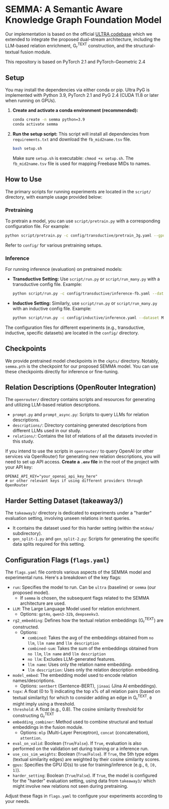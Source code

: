 # SEMMA: A Semantic Aware Knowledge Graph Foundation Model

Our implementation is based on the official [ULTRA codebase](https://github.com/DeepGraphLearning/ULTRA) which we extended to integrate the proposed dual-stream architecture, including the LLM-based relation enrichment, G<sub>r</sub><sup>TEXT</sup> construction, and the structural-textual fusion module. 

This repository is based on PyTorch 2.1 and PyTorch-Geometric 2.4

## Setup

You may install the dependencies via either conda or pip. Ultra PyG is implemented with Python 3.9, PyTorch 2.1 and PyG 2.4 (CUDA 11.8 or later when running on GPUs).

1.  **Create and activate a conda environment (recommended):**
    ```bash
    conda create -n semma python=3.9
    conda activate semma
    ```

2.  **Run the setup script:**
    This script will install all dependencies from `requirements.txt` and download the `fb_mid2name.tsv` file.
    ```bash
    bash setup.sh
    ```
    Make sure `setup.sh` is executable: `chmod +x setup.sh`.
    The `fb_mid2name.tsv` file is used for mapping Freebase MIDs to names.

## How to Use

The primary scripts for running experiments are located in the `script/` directory, with example usage provided below:

### Pretraining

To pretrain a model, you can use `script/pretrain.py` with a corresponding configuration file. For example:
```bash
python script/pretrain.py -c config/transductive/pretrain_3g.yaml --gpus [0]
```
Refer to  `config/` for various pretraining setups.

### Inference

For running inference (evaluation) on pretrained models:

*   **Transductive Setting:**
    Use `script/run.py` or `script/run_many.py` with a transductive config file.
    Example:
    ```bash
    python script/run.py -c config/transductive/inference-fb.yaml --dataset FB15k237_10 --epochs 0 --bpe null --ckpt <path_to_your_checkpoint.pth> --gpus [0]
    ```

*   **Inductive Setting:**
    Similarly, use `script/run.py` or `script/run_many.py` with an inductive config file.
    Example:
    ```bash
    python script/run.py -c config/inductive/inference.yaml --dataset Metafam --version 1 --ckpt <path_to_your_checkpoint.pth> --gpus [0]
    ```

The configuration files for different experiments (e.g., transductive, inductive, specific datasets) are located in the `config/` directory.

## Checkpoints

We provide pretrained model checkpoints in the `ckpts/` directory. Notably, `semma.pth` is the checkpoint for our proposed SEMMA model. You can use these checkpoints directly for inference or fine-tuning.

## Relation Descriptions (OpenRouter Integration)

The `openrouter/` directory contains scripts and resources for generating and utilizing LLM-based relation descriptions.
*   `prompt.py` and `prompt_async.py`: Scripts to query LLMs for relation descriptions.
*   `descriptions/`: Directory containing generated descriptions from different LLMs used in our study.
*   `relations/`: Contains the list of relations of all the datasets invovled in this study.

If you intend to use the scripts in `openrouter/` to query OpenAI (or other services via OpenRouter) for generating new relation descriptions, you will need to set up API access.
**Create a `.env` file** in the root of the project with your API key:
```env
OPENAI_API_KEY="your_openai_api_key_here"
# or other relevant keys if using different providers through OpenRouter
```

## Harder Setting Dataset (takeaway3/)

The `takeaway3/` directory is dedicated to experiments under a "harder" evaluation setting, involving unseen relations in test queries.
*   It contains the dataset used for this harder setting (within the `mtdea/` subdirectory).
*   `gen_split-1.py` and `gen_split-2.py`: Scripts for generating the specific data splits required for this setting.

## Configuration Flags (`flags.yaml`)

The `flags.yaml` file controls various aspects of the SEMMA model and experimental runs. Here's a breakdown of the key flags:

*   `run`: Specifies the model to run. Can be `ultra` (baseline) or `semma` (our proposed model).
    *   If `semma` is chosen, the subsequent flags related to the SEMMA architecture are used.
*   `LLM`: The Large Language Model used for relation enrichment.
    *   Options: `gpt4o`, `qwen3-32b`, `deepseekv3`.
*   `rg2_embedding`: Defines how the textual relation embeddings (G<sub>r</sub><sup>TEXT</sup>) are constructed.
    *   Options:
        *   `combined`: Takes the avg of the embeddings obtained from `no llm`, `llm name` and `llm description`
        *   `combined-sum`: Takes the sum of the embeddings obtained from `no llm`, `llm name` and `llm description`
        *   `no llm`: Excludes LLM-generated features.
        *   `llm name`: Uses only the relation name embedding.
        *   `llm description`: Uses only the relation description embedding.
*   `model_embed`: The embedding model used to encode relation names/descriptions.
    *   Options: `sentbert` (Sentence-BERT), `jinaai` (Jina AI embeddings).
*   `topx`: A float (0 to 1) indicating the top x% of all relation pairs (based on textual similarity) for which to consider adding an edge in G<sub>r</sub><sup>TEXT</sup>. `0` might imply using a threshold.
*   `threshold`: A float (e.g., 0.8). The cosine similarity threshold for constructing G<sub>r</sub><sup>TEXT</sup>
*   `embedding_combiner`: Method used to combine structural and textual embeddings in the fusion module.
    *   Options: `mlp` (Multi-Layer Perceptron), `concat` (concatenation), `attention`.
*   `eval_on_valid`: Boolean (`True`/`False`). If `True`, evaluation is also performed on the validation set during training or a inference run.
*   `use_cos_sim_weights`: Boolean (`True`/`False`). If `True`, the 5th type edges (textual similarity edges) are weighted by their cosine similarity scores.
*   `gpus`: Specifies the GPU ID(s) to use for training/inference (e.g., `0`, `[0, 1]`).
*   `harder_setting`: Boolean (`True`/`False`). If `True`, the model is configured for the "harder" evaluation setting, using data from `takeaway3/` which might involve new relations not seen during pretraining.

Adjust these flags in `flags.yaml` to configure your experiments according to your needs. 
